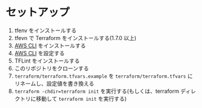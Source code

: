 # セットアップ

1. tfenv をインストールする
2. tfevn で Terraform をインストールする(1.7.0 以上)
3. [AWS CLI](https://docs.aws.amazon.com/ja_jp/cli/latest/userguide/cli-chap-install.html) をインストールする
4. [AWS CLI](https://docs.aws.amazon.com/ja_jp/cli/latest/userguide/cli-chap-configure.html) を設定する
5. TFLint をインストールする
6. このリポジトリをクローンする
7. `terraform/terraform.tfvars.example` を `terraform/terraform.tfvars` にリネームし、設定値を書き換える
8. `terraform -chdir=terraform init` を実行する(もしくは、terraform ディレクトリに移動して `terraform init` を実行する)
